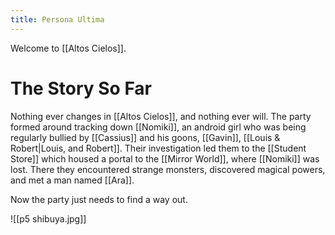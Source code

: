 ```yaml
---
title: Persona Ultima
---
```


Welcome to [[Altos Cielos]].
# The Story So Far
Nothing ever changes in [[Altos Cielos]], and nothing ever will. The party formed around tracking down [[Nomiki]], an android girl who was being regularly bullied by [[Cassius]] and his goons, [[Gavin]], [[Louis & Robert|Louis, and Robert]]. Their investigation led them to the [[Student Store]] which housed a portal to the [[Mirror World]], where [[Nomiki]] was lost. There they encountered strange monsters, discovered magical powers, and met a man named [[Ara]].

Now the party just needs to find a way out.

![[p5 shibuya.jpg]]
